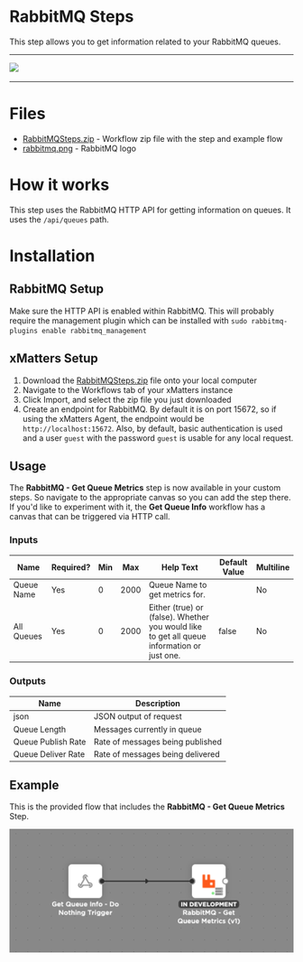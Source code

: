 # RabbitMQ Steps

This step allows you to get information related to your RabbitMQ queues.

---------

<kbd>
  <img src="https://github.com/xmatters/xMatters-Labs/raw/master/media/disclaimer.png">
</kbd>

---------

# Files

* [RabbitMQSteps.zip](RabbitMQSteps.zip) - Workflow zip file with the step and example flow
* [rabbitmq.png](/rabbitmq.png) - RabbitMQ logo

# How it works
This step uses the RabbitMQ HTTP API for getting information on queues. It uses the `/api/queues` path.


# Installation

## RabbitMQ Setup
Make sure the HTTP API is enabled within RabbitMQ. This will probably require the management plugin which can be installed with `sudo rabbitmq-plugins enable rabbitmq_management`

## xMatters Setup
1. Download the [RabbitMQSteps.zip](RabbitMQSteps.zip) file onto your local computer
2. Navigate to the Workflows tab of your xMatters instance
3. Click Import, and select the zip file you just downloaded
4. Create an endpoint for RabbitMQ. By default it is on port 15672, so if using the xMatters Agent, the endpoint would be `http://localhost:15672`. Also, by default, basic authentication is used and a user `guest` with the password `guest` is usable for any local request.


## Usage
The **RabbitMQ - Get Queue Metrics** step is now available in your custom steps. So navigate to the appropriate canvas so you can add the step there. If you'd like to experiment with it, the **Get Queue Info** workflow has a canvas that can be triggered via HTTP call. 

### Inputs
| Name  | Required? | Min | Max | Help Text | Default Value | Multiline |
| ----- | ----------| --- | --- | --------- | ------------- | --------- |
| Queue Name | Yes | 0 | 2000 | Queue Name to get metrics for. | | No |
| All Queues | Yes | 0 | 2000 | Either (true) or (false). Whether you would like to get all queue information or just one. | false | No |


### Outputs

| Name | Description |
| ---- | ----------  |
| json | JSON output of request |
| Queue Length | Messages currently in queue |
| Queue Publish Rate | Rate of messages being published |
| Queue Deliver Rate | Rate of messages being delivered |


## Example
This is the provided flow that includes the **RabbitMQ - Get Queue Metrics** Step.

<kbd>
	<img src="/media/ExampleFlow.png">
</kbd>


